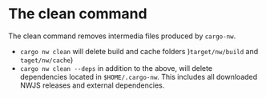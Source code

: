 # The clean command

The clean command removes intermedia files produced by `cargo-nw`.

- `cargo nw clean` will delete build and cache folders )`target/nw/build` and `taget/nw/cache`)
- `cargo nw clean --deps` in addition to the above, will delete dependencies located in `$HOME/.cargo-nw`. This includes all downloaded NWJS releases and external dependencies.